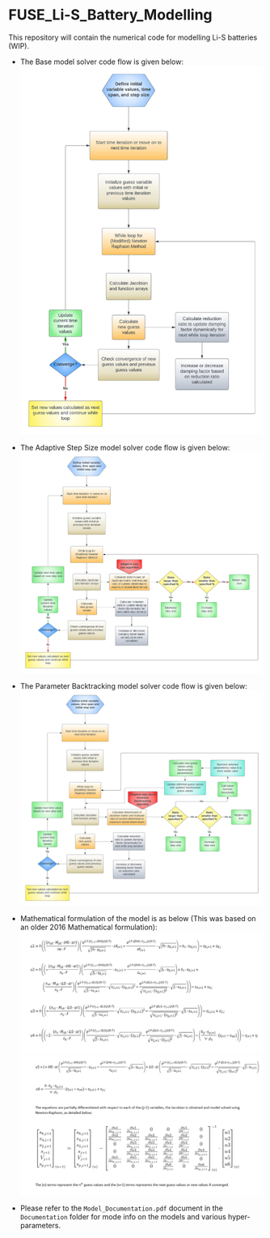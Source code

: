 # FUSE_Li-S_Battery_Modelling
This repository will contain the numerical code for modelling Li-S batteries (WIP).

* The Base model solver code flow is given below:
 ![Base_Image](gifs/Base_Model.jpeg)

* The Adaptive Step Size model solver code flow is given below:
 ![Base_Image](gifs/Adaptive_Step_Size_Model.jpeg)

* The Parameter Backtracking model solver code flow is given below:
 ![Base_Image](gifs/Backtracking_Model.jpeg)

* Mathematical formulation of the model is as below (This was based on an older 2016 Mathematical formulation):
 ![Base_Image](gifs/Func1.jpg)
 ![Base_Image](gifs/func2.jpg)

* Please refer to the ```Model_Documentation.pdf``` document in the ```Documentation``` folder for mode info on the models and various hyper-parameters.
